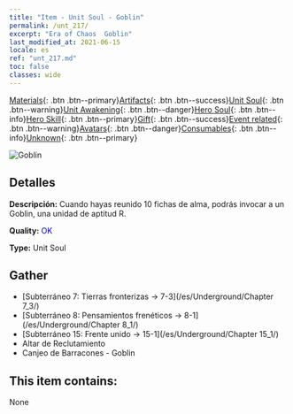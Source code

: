 ```yaml
---
title: "Item - Unit Soul - Goblin"
permalink: /unt_217/
excerpt: "Era of Chaos  Goblin"
last_modified_at: 2021-06-15
locale: es
ref: "unt_217.md"
toc: false
classes: wide
---
```

 [Materials](/ItemsES/){: .btn .btn--primary}[Artifacts](/ItemsES/Artifacts/){: .btn .btn--success}[Unit Soul](/ItemsES/UnitSoul/){: .btn .btn--warning}[Unit Awakening](/ItemsES/UnitAwakening/){: .btn .btn--danger}[Hero Soul](/ItemsES/HeroSoul/){: .btn .btn--info}[Hero Skill](/ItemsES/HeroSkill/){: .btn .btn--primary}[Gift](/ItemsES/Gift/){: .btn .btn--success}[Event related](/ItemsES/Events/){: .btn .btn--warning}[Avatars](/ItemsES/Avatars/){: .btn .btn--danger}[Consumables](/ItemsES/Consumables/){: .btn .btn--info}[Unknown](/ItemsES/Unknown/){: .btn .btn--primary}

 ![Goblin](/images/u/ti_shourenzhanshi.jpg)

## Detalles
 **Descripción:** Cuando hayas reunido 10 fichas de alma, podrás invocar a un Goblin, una unidad de aptitud R.

 **Quality:** <span style="color: #0000CD">OK</span>

 **Type:** Unit Soul

## Gather

*    [Subterráneo 7: Tierras fronterizas -> 7-3](/es/Underground/Chapter 7_3/) 
*    [Subterráneo 8: Pensamientos frenéticos -> 8-1](/es/Underground/Chapter 8_1/) 
*    [Subterráneo 15: Frente unido -> 15-1](/es/Underground/Chapter 15_1/) 
*    Altar de Reclutamiento 
*    Canjeo de Barracones - Goblin 

## This item contains:

  None

